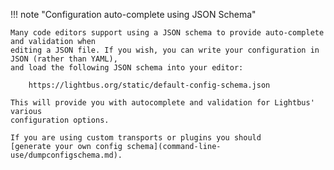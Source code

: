 !!! note "Configuration auto-complete using JSON Schema"
    
    Many code editors support using a JSON schema to provide auto-complete and validation when 
    editing a JSON file. If you wish, you can write your configuration in JSON (rather than YAML),
    and load the following JSON schema into your editor: 
    
        https://lightbus.org/static/default-config-schema.json
    
    This will provide you with autocomplete and validation for Lightbus' various 
    configuration options.
    
    If you are using custom transports or plugins you should 
    [generate your own config schema](command-line-use/dumpconfigschema.md).
